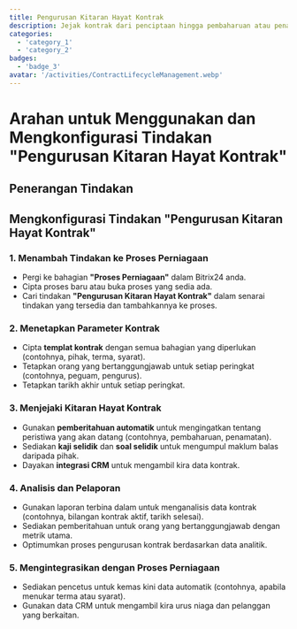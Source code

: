 ```yaml
---
title: Pengurusan Kitaran Hayat Kontrak
description: Jejak kontrak dari penciptaan hingga pembaharuan atau penamatan.
categories: 
  - 'category_1'
  - 'category_2'
badges: 
  - 'badge_3'
avatar: '/activities/ContractLifecycleManagement.webp'
---
```


# Arahan untuk Menggunakan dan Mengkonfigurasi Tindakan "Pengurusan Kitaran Hayat Kontrak"

## Penerangan Tindakan

## **Mengkonfigurasi Tindakan "Pengurusan Kitaran Hayat Kontrak"**

### 1. Menambah Tindakan ke Proses Perniagaan
- Pergi ke bahagian **"Proses Perniagaan"** dalam Bitrix24 anda.
- Cipta proses baru atau buka proses yang sedia ada.
- Cari tindakan **"Pengurusan Kitaran Hayat Kontrak"** dalam senarai tindakan yang tersedia dan tambahkannya ke proses.

### 2. Menetapkan Parameter Kontrak
- Cipta **templat kontrak** dengan semua bahagian yang diperlukan (contohnya, pihak, terma, syarat).
- Tetapkan orang yang bertanggungjawab untuk setiap peringkat (contohnya, peguam, pengurus).
- Tetapkan tarikh akhir untuk setiap peringkat.

### 3. Menjejaki Kitaran Hayat Kontrak
- Gunakan **pemberitahuan automatik** untuk mengingatkan tentang peristiwa yang akan datang (contohnya, pembaharuan, penamatan).
- Sediakan **kaji selidik** dan **soal selidik** untuk mengumpul maklum balas daripada pihak.
- Dayakan **integrasi CRM** untuk mengambil kira data kontrak.

### 4. Analisis dan Pelaporan
- Gunakan laporan terbina dalam untuk menganalisis data kontrak (contohnya, bilangan kontrak aktif, tarikh selesai).
- Sediakan pemberitahuan untuk orang yang bertanggungjawab dengan metrik utama.
- Optimumkan proses pengurusan kontrak berdasarkan data analitik.

### 5. Mengintegrasikan dengan Proses Perniagaan
- Sediakan pencetus untuk kemas kini data automatik (contohnya, apabila menukar terma atau syarat).
- Gunakan data CRM untuk mengambil kira urus niaga dan pelanggan yang berkaitan.